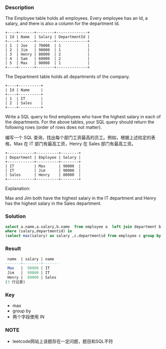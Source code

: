 ### Description

The Employee table holds all employees. Every employee has an Id, a salary, and there is also a column for the department Id.
```
+----+-------+--------+--------------+
| Id | Name  | Salary | DepartmentId |
+----+-------+--------+--------------+
| 1  | Joe   | 70000  | 1            |
| 2  | Jim   | 90000  | 1            |
| 3  | Henry | 80000  | 2            |
| 4  | Sam   | 60000  | 2            |
| 5  | Max   | 90000  | 1            |
+----+-------+--------+--------------+
```
The Department table holds all departments of the company.
```
+----+----------+
| Id | Name     |
+----+----------+
| 1  | IT       |
| 2  | Sales    |
+----+----------+
```
Write a SQL query to find employees who have the highest salary in each of the departments. For the above tables, your SQL query should return the following rows (order of rows does not matter).

编写一个 SQL 查询，找出每个部门工资最高的员工。例如，根据上述给定的表格，Max 在 IT 部门有最高工资，Henry 在 Sales 部门有最高工资。

```
+------------+----------+--------+
| Department | Employee | Salary |
+------------+----------+--------+
| IT         | Max      | 90000  |
| IT         | Jim      | 90000  |
| Sales      | Henry    | 80000  |
+------------+----------+--------+
```
Explanation:

Max and Jim both have the highest salary in the IT department and Henry has the highest salary in the Sales department.

### Solution 
```sql
select a.name,a.salary,b.name  from employee a  left join department b on a.departmentid=b.id
where (salary,departmentid) in
(select max(salary) as salary ,c.departmentid from employee c group by c.departmentid);
```
### Result
```sql
 name  | salary | name
-------+--------+-------
 Max   |  90000 | IT
 Jim   |  90000 | IT
 Henry |  80000 | Sales
(3 行记录)
```
### Key

- max
- group by
- 两个字段使用 IN

### NOTE

- leetcode网站上该题存在一定问题，题目和SQL不符
